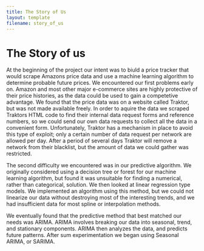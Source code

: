 ```yaml
---
title: The Story of Us
layout: template
filename: story_of_us
--- 
```


# The Story of us

At the beginning of the project our intent was to biuld a price tracker that would scrape Amazons price data and use a machine learning algorithm to determine probable future prices. We encountered our first problems early on. Amazon and most other major e-commerce sites are highly protective of their price histories, as the data could be used to gain a competetive advantage. We found that the price data was on a website called Traktor, but was not made available freely. In order to aquire the data we scraped Traktors HTML code to find their internal data request forms and reference numbers, so we could send our own data requests to collect all the data in a convenient form. Unfortunately, Traktor has a mechanism in place to avoid this type of exploit; only a certain number of data request per network are allowed per day. After a period of several days Traktor will remove a network from their blacklist, but the amount of data we could gather was restricted.

The second difficulty we encountered was in our predictive algorithm. We originally considered using a decision tree or forest for our machine learning algorithm, but found it was unsuitable for finding a numerical, rather than categorical, solution. We then looked at linear regression type models. We implemented an algorithm using this method, but we could not linearize our data without destroying most of the interesting trends, and we had insufficient data for most spline or interpolation methods.

We eventually found that the predictive method that best matched our needs was ARIMA. ARIMA involves breaking our data into seasonal, trend, and stationary components. ARIMA then analyzes the data, and predicts future patterns. After sum experimentation we began using Seasonal ARIMA, or SARIMA.


